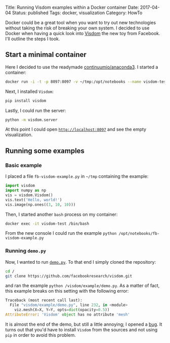 Title: Running Visdom examples within a Docker container
Date: 2017-04-04
Status: published
Tags: docker, visualization
Category: HowTo

Docker could be a great tool when you want to try out new technologies without taking the risk of breaking your own system.
I decided to use Docker when having a quick look into [Visdom](https://github.com/facebookresearch/visdom) the new toy from Facebook.
I'll outline the steps I took.

## Start a minimal container

Here I decided to use the readymade [continuumio/anaconda3](https://hub.docker.com/r/continuumio/anaconda3/).
I started a container:

```bash
docker run -i -t -p 8097:8097 -v ~/tmp:/opt/notebooks --name visdom-test continuumio/anaconda3 /bin/bash
```

Next, I installed `Visdom`:

```bash
pip install visdom
```

Lastly, I could run the server:

```bash
python -m visdom.server
```

At this point I could open [`http://localhost:8097`](http://localhost:8097) and see the empty visualization.

## Running some examples

### Basic example

I placed a file `fb-visdom-example.py` in `~/tmp` containing the example:

```python
import visdom
import numpy as np
vis = visdom.Visdom()
vis.text('Hello, world!')
vis.image(np.ones((3, 10, 10)))
```

Then, I started another `bash` process on my container:

```bash
docker exec -it visdom-test /bin/bash
```

From the new console I could run the example `python /opt/notebooks/fb-visdom-example.py`

### Running `demo.py`

Now, I wanted to run [`demo.py`](https://github.com/facebookresearch/visdom/blob/master/example/demo.py).
To that end I simply cloned the repository:

```bash
cd /
git clone https://github.com/facebookresearch/visdom.git
```

and ran the example `python /visdom/example/demo.py`.
As a matter of fact, this example breaks on this setting with the following error:

```python
Traceback (most recent call last):
  File "visdom/example/demo.py", line 232, in <module>
    viz.mesh(X=X, Y=Y, opts=dict(opacity=0.5))
AttributeError: 'Visdom' object has no attribute 'mesh'
```

It is almost the end of the demo, but still a little annoying; I opened a [bug](https://github.com/facebookresearch/visdom/issues/59).
It turns out that you'd have to install `Visdom` from the sources and not using `pip` in order to avoid this problem.
